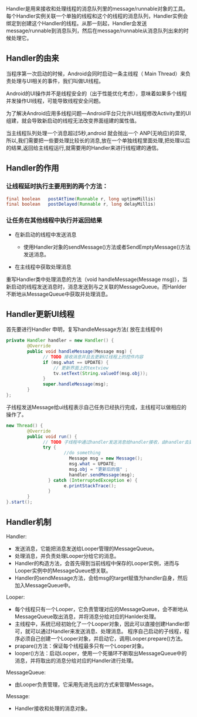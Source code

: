 Handler是用来接收和处理线程的消息队列里的message/runnable对象的工具。每个Handler实例关联一个单独的线程和这个的线程的消息队列，Handler实例会绑定到创建这个Handler的线程。从那一刻起，Handler会发送message/runnable到消息队列，然后在message/runnable从消息队列出来的时候处理它。

## Handler的由来

当程序第一次启动的时候，Android会同时启动一条主线程（ Main Thread）来负责处理与UI相关的事件，我们叫做UI线程。

Android的UI操作并不是线程安全的（出于性能优化考虑），意味着如果多个线程并发操作UI线程，可能导致线程安全问题。

为了解决Android应用多线程问题—Android平台只允许UI线程修改Activity里的UI组建，就会导致新启动的线程无法改变界面组建的属性值。

当主线程队列处理一个消息超过5秒,android 就会抛出一个 ANP(无响应)的异常,所以,我们需要把一些要处理比较长的消息,放在一个单独线程里面处理,把处理以后的结果,返回给主线程运行,就需要用的Handler来进行线程建的通信。

## Handler的作用
### 让线程延时执行主要用到的两个方法：
```java
final boolean	postAtTime(Runnable r, long uptimeMillis)
final boolean	postDelayed(Runnable r, long delayMillis)
```
### 让任务在其他线程中执行并返回结果
- 在新启动的线程中发送消息
   - 使用Handler对象的sendMessage()方法或者SendEmptyMessage()方法发送消息。

- 在主线程中获取处理消息
  
重写Handler类中处理消息的方法（void handleMessage(Message msg)），当新启动的线程发送消息时，消息发送到与之关联的MessageQueue。而Hanlder不断地从MessageQueue中获取并处理消息。

## Handler更新UI线程
首先要进行Handler 申明，复写handleMessage方法( 放在主线程中)
```java
private Handler handler = new Handler() {
		@Override
		public void handleMessage(Message msg) {
			  // TODO 接收消息并且去更新UI线程上的控件内容
			  if (msg.what == UPDATE) {
				  // 更新界面上的textview
				  tv.setText(String.valueOf(msg.obj));
			  }
			  super.handleMessage(msg);
		}
};
```
子线程发送Message给ui线程表示自己任务已经执行完成，主线程可以做相应的操作了。
```java
new Thread() {
		@Override
		public void run() {
			  // TODO 子线程中通过handler发送消息给handler接收，由handler去更新TextView的值
			  try {
					  //do something
						Message msg = new Message();
						msg.what = UPDATE;					
						msg.obj = "更新后的值" ;
						handler.sendMessage(msg);
				} catch (InterruptedException e) {
					  e.printStackTrace();
				}
		}
}.start();
```

## Handler机制
Handler:
- 发送消息，它能把消息发送给Looper管理的MessageQueue。
- 处理消息，并负责处理Looper分给它的消息。
- Handler的构造方法，会首先得到当前线程中保存的Looper实例，进而与Looper实例中的MessageQueue想关联。
- Handler的sendMessage方法，会给msg的target赋值为handler自身，然后加入MessageQueue中。　　 　　　

Looper:
- 每个线程只有一个Looper，它负责管理对应的MessageQueue，会不断地从MessageQueue取出消息，并将消息分给对应的Hanlder处理。 　
- 主线程中，系统已经初始化了一个Looper对象，因此可以直接创建Handler即可，就可以通过Handler来发送消息、处理消息。 程序自己启动的子线程，程序必须自己创建一个Looper对象，并启动它，调用Looper.prepare()方法。
- prapare()方法：保证每个线程最多只有一个Looper对象。 　
- looper()方法：启动Looper，使用一个死循环不断取出MessageQueue中的消息，并将取出的消息分给对应的Handler进行处理。

MessageQueue:
- 由Looper负责管理，它采用先进先出的方式来管理Message。
  
Message:
- Handler接收和处理的消息对象。
